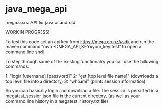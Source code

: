 java_mega_api
=====

mega.co.nz API for java or android.

WORK IN PROGRESS!

To test this code get an api key from https://mega.co.nz/#sdk and
run the maven command "mvn -DMEGA_API_KEY=your_key test" to open a command line shell.

To step through some of the existing functionality you can use the following commands:

1: "login [username] [password]"
2:  "get [top level file name]" (downloads a top level file into a directory)
3:  "whoami" (prints session information)

So you can basically login and download a file.
The session is persisted in a megatest_session.json file in the current directory,
(as well as your command line history in a megatest_history.txt file)






